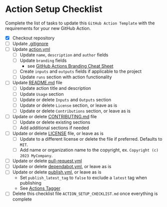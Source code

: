 # Action Setup Checklist

Complete the list of tasks to update this `GitHub Action Template` with the requirements for your new GitHub Action.

- [x] Checkout repository
- [ ] Update [.gitignore](.gitignore)
- [ ] Update [action.yml](action.yml)
  - [ ] Update `name`, `description` and `author` fields
  - [ ] Update `branding` fields 
    - see [GitHub Actions Branding Cheat Sheet](https://haya14busa.github.io/github-action-brandings/)
  - [ ] Create `inputs` and `outputs` fields if applicable to the project
  - [ ] Update `runs` section with action functionality
- [ ] Update [README.md](README.md) file
  - [ ] Update action title and description
  - [ ] Update `Usage` section
  - [ ] Update or delete `Inputs` and `Outputs` section
  - [ ] Update or delete `License` section, or leave as is
  - [ ] Update or delete `Contributions` section, or leave as is
- [ ] Update or delete [CONTRIBUTING.md](CONTRIBUTING.md) file
  - [ ] Update or delete existing sections
  - [ ] Add additional sections if needed
- [ ] Update or delete [LICENSE](LICENSE) file, or leave as is
  - [ ] Update to a different license or delete the file if preferred. Defaults to `MIT`.
  - [ ] Add name or organization name to the copyright, ex. `Copyright (c) 2023 MyCompany`.
- [ ] Update or delete [pull-request.yml](.github/workflows/pull-request.yml)
- [ ] Update or delete [dependabot.yml](.github/dependabot.yml), or leave as is
- [ ] Update or delete [publish.yml](.github/workflows/publish.yml), or leave as is
  - Set `publish_latest_tag` to `false` to exclude a `latest` tag when publishing
  - See [Actions Tagger](https://github.com/marketplace/actions/actions-tagger)
- [ ] Delete this checklist file `ACTION_SETUP_CHECKLIST.md` once everything is complete